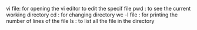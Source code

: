 vi file: for opening the vi editor to edit the specif file
pwd : to see the current working directory
cd : for changing directory
wc -l file : for printing the number of lines of the file
ls : to list all the file in the directory
